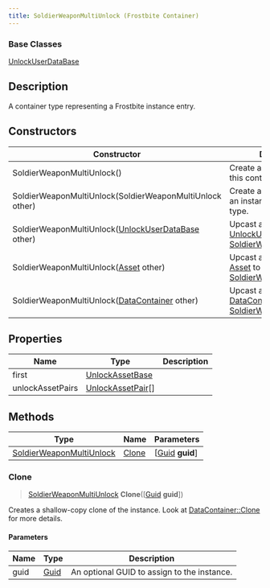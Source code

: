 ```yaml
---
title: SoldierWeaponMultiUnlock (Frostbite Container)
---
```

### Base Classes

[UnlockUserDataBase](UnlockUserDataBase)

## Description

A container type representing a Frostbite instance entry.

## Constructors

| Constructor                                                                         | Description                                                                                                                             |
| ----------------------------------------------------------------------------------- | --------------------------------------------------------------------------------------------------------------------------------------- |
| SoldierWeaponMultiUnlock()                                                          | Create a new instance of this container type.                                                                                           |
| SoldierWeaponMultiUnlock(SoldierWeaponMultiUnlock other)                            | Create a reference copy of an instance of the same type.                                                                                |
| SoldierWeaponMultiUnlock([UnlockUserDataBase](UnlockUserDataBase) other)            | Upcast an instance of type [UnlockUserDataBase](UnlockUserDataBase) to [SoldierWeaponMultiUnlock](SoldierWeaponMultiUnlock).            |
| SoldierWeaponMultiUnlock([Asset](Asset) other)                                      | Upcast an instance of type [Asset](Asset) to [SoldierWeaponMultiUnlock](SoldierWeaponMultiUnlock).                                      |
| SoldierWeaponMultiUnlock([DataContainer](/vext/ref/cls/shr/datacontainer) other) | Upcast an instance of type [DataContainer](/vext/ref/cls/shr/datacontainer) to [SoldierWeaponMultiUnlock](SoldierWeaponMultiUnlock). |

## Properties

| Name             | Type                                   | Description |
| ---------------- | -------------------------------------- | ----------- |
| first            | [UnlockAssetBase](UnlockAssetBase)     |             |
| unlockAssetPairs | [UnlockAssetPair](UnlockAssetPair)\[\] |             |

## Methods

| Type                                                 | Name            | Parameters                                     |
| ---------------------------------------------------- | --------------- | ---------------------------------------------- |
| [SoldierWeaponMultiUnlock](SoldierWeaponMultiUnlock) | [Clone](#clone) | \[[Guid](/vext/ref/cls/shr/guid) **guid**\] |

### Clone

> [SoldierWeaponMultiUnlock](SoldierWeaponMultiUnlock) **Clone**(\[[Guid](/vext/ref/cls/shr/guid) **guid**\])

Creates a shallow-copy clone of the instance. Look at [DataContainer::Clone](/vext/ref/cls/shr/datacontainer#clone) for more details.

#### Parameters

| Name | Type         | Description                                 |
| ---- | ------------ | ------------------------------------------- |
| guid | [Guid](Guid) | An optional GUID to assign to the instance. |
